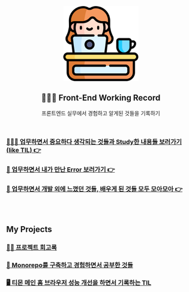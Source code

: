 <div align="center">
  <img width="200px;" src="./images/work-icon.png"/>
</div>
<h2 align="center">👩🏻‍💻 Front-End Working Record</h2>
<p align="center">프론트엔드 실무에서 경험하고 알게된 것들을 기록하기</p>

<br>

### [👩🏻‍💻 업무하면서 중요하다 생각되는 것들과 Study한 내용들 보러가기 (like TIL) 👉](https://github.com/mireyhgnay/fe-working-record/blob/main/Study/README.md)

### [🚨 업무하면서 내가 만난 Error 보러가기 👉](https://github.com/mireyhgnay/fe-working-record/blob/main/Error/README.md)

### [📝 업무하면서 개발 외에 느꼈던 것들, 배우게 된 것들 모두 모아모아 👉](https://hyerimiya.notion.site/Work-Story-8442eb0b3ae041309df8d8f3f9285a30?pvs=4)

<br>
<br>

## My Projects

### [✍🏻 프로젝트 회고록](https://github.com/mireyhgnay/fe-working-record/tree/main/Memoirs)

### [📁 Monorepo를 구축하고 경험하면서 공부한 것들](https://github.com/mireyhgnay/fe-monorepo)

### [🖥️ 티몬 메인 홈 브라우저 성능 개선을 하면서 기록하는 TIL](https://github.com/mireyhgnay/browser-performance-upgrade)
